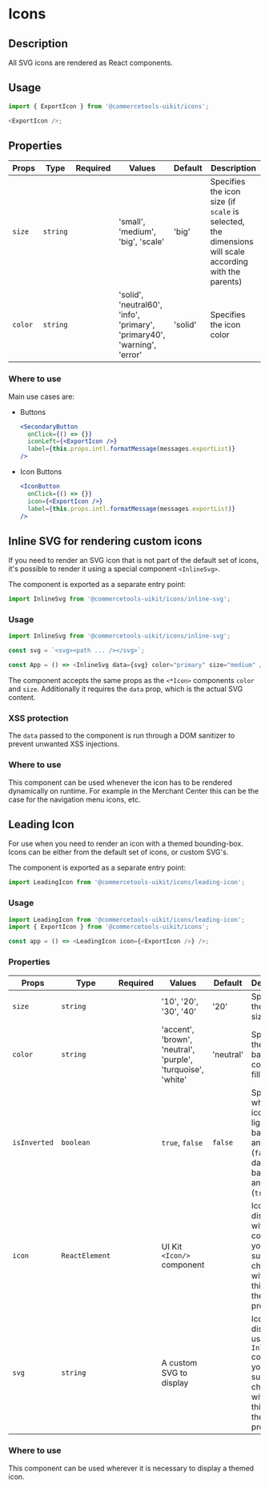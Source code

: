 # Icons

## Description

All SVG icons are rendered as React components.

## Usage

```js
import { ExportIcon } from '@commercetools-uikit/icons';

<ExportIcon />;
```

## Properties

| Props   | Type     | Required | Values                                                                   | Default | Description                                                                                            |
| ------- | -------- | :------: | ------------------------------------------------------------------------ | ------- | ------------------------------------------------------------------------------------------------------ |
| `size`  | `string` |          | 'small', 'medium', 'big', 'scale'                                        | 'big'   | Specifies the icon size (if `scale` is selected, the dimensions will scale according with the parents) |
| `color` | `string` |          | 'solid', 'neutral60', 'info', 'primary', 'primary40', 'warning', 'error' | 'solid' | Specifies the icon color                                                                               |

### Where to use

Main use cases are:

- Buttons

  ```jsx
  <SecondaryButton
    onClick={() => {}}
    iconLeft={<ExportIcon />}
    label={this.props.intl.formatMessage(messages.exportList)}
  />
  ```

- Icon Buttons

  ```jsx
  <IconButton
    onClick={() => {}}
    icon={<ExportIcon />}
    label={this.props.intl.formatMessage(messages.exportList)}
  />
  ```

## Inline SVG for rendering custom icons

If you need to render an SVG icon that is not part of the default set of icons, it's possible to render it using a special component `<InlineSvg>`.

The component is exported as a separate entry point:

```js
import InlineSvg from '@commercetools-uikit/icons/inline-svg';
```

### Usage

```js
import InlineSvg from '@commercetools-uikit/icons/inline-svg';

const svg = `<svg><path ... /></svg>`;

const App = () => <InlineSvg data={svg} color="primary" size="medium" />;
```

The component accepts the same props as the `<*Icon>` components `color` and `size`. Additionally it requires the `data` prop, which is the actual SVG content.

### XSS protection

The `data` passed to the component is run through a DOM sanitizer to prevent unwanted XSS injections.

### Where to use

This component can be used whenever the icon has to be rendered dynamically on runtime. For example in the Merchant Center this can be the case for the navigation menu icons, etc.

## Leading Icon

For use when you need to render an icon with a themed bounding-box. Icons can be either from the default set of icons, or custom SVG's.

The component is exported as a separate entry point:

```js
import LeadingIcon from '@commercetools-uikit/icons/leading-icon';
```

### Usage

```js
import LeadingIcon from '@commercetools-uikit/icons/leading-icon';
import { ExportIcon } from '@commercetools-uikit/icons';

const app = () => <LeadingIcon icon={<ExportIcon />} />;
```

### Properties

| Props        | Type           | Required | Values                                                       | Default   | Description                                                                                                                 |
| ------------ | -------------- | :------: | ------------------------------------------------------------ | --------- | --------------------------------------------------------------------------------------------------------------------------- |
| `size`       | `string`       |          | '10', '20', '30', '40'                                       | '20'      | Specifies the icon size                                                                                                     |
| `color`      | `string`       |          | 'accent', 'brown', 'neutral', 'purple', 'turquoise', 'white' | 'neutral' | Specifies the icon's background color and fill color                                                                        |
| `isInverted` | `boolean`      |          | `true`, `false`                                              | `false`   | Specifies whether the icon has a light background and dark fill (`false`), or dark background and light fill (`true`)       |
| `icon`       | `ReactElement` |          | UI Kit `<Icon/>` component                                   |           | Icon that is displayed within the component, you must supply a child icon with with this prop or the `svg` prop             |
| `svg`        | `string`       |          | A custom SVG to display                                      |           | Icon that is displayed using the `InlineSvg` component, you must supply a child icon with with this prop or the `icon` prop |

### Where to use

This component can be used wherever it is necessary to display a themed icon.
